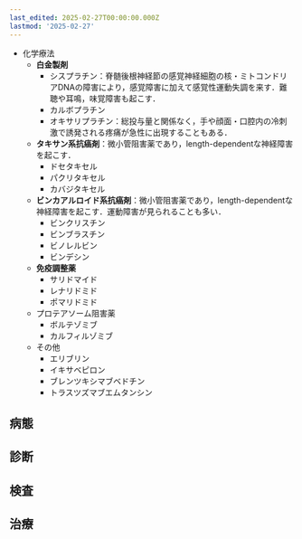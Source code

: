 ```yaml
---
last_edited: 2025-02-27T00:00:00.000Z
lastmod: '2025-02-27'
---
```





- 化学療法
    - **白金製剤**
        - シスプラチン：脊髄後根神経節の感覚神経細胞の核・ミトコンドリアDNAの障害により，感覚障害に加えて感覚性運動失調を来す．難聴や耳鳴，味覚障害も起こす．
        - カルボプラチン
        - オキサリプラチン：総投与量と関係なく，手や顔面・口腔内の冷刺激で誘発される疼痛が急性に出現することもある．
    - **タキサン系抗癌剤**：微小管阻害薬であり，length-dependentな神経障害を起こす．
        - ドセタキセル
        - パクリタキセル
        - カバジタキセル
    - **ビンカアルロイド系抗癌剤**：微小管阻害薬であり，length-dependentな神経障害を起こす．運動障害が見られることも多い．
        - ビンクリスチン
        - ビンブラスチン
        - ビノレルビン
        - ビンデシン
    - **免疫調整薬**
        - サリドマイド
        - レナリドミド
        - ポマリドミド
    - プロテアソーム阻害薬
        - ボルテゾミブ
        - カルフィルゾミブ
    - その他
        - エリブリン
        - イキサベピロン
        - ブレンツキシマブベドチン
        - トラスツズマブエムタンシン

  

## 病態

  

## 診断

  

## 検査

  

## 治療
